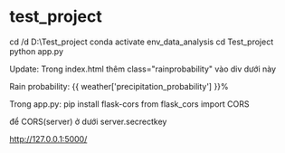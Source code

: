 # test_project

cd /d D:\Test_project
conda activate env_data_analysis
cd Test_project
python app.py

Update:
Trong index.html 
thêm  class="rainprobability" vào div dưới này
<div>Rain probability: {{ weather['precipitation_probability'] }}%</div>

Trong app.py:
pip install flask-cors
from flask_cors import CORS


để CORS(server) ở dưới server.secrectkey

http://127.0.0.1:5000/

